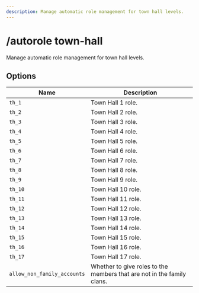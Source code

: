 ```yaml
---
description: Manage automatic role management for town hall levels.
---
```


# /autorole town-hall

Manage automatic role management for town hall levels.

## Options

| Name | Description |
|------|-------------|
| `th_1` | Town Hall 1 role. |
| `th_2` | Town Hall 2 role. |
| `th_3` | Town Hall 3 role. |
| `th_4` | Town Hall 4 role. |
| `th_5` | Town Hall 5 role. |
| `th_6` | Town Hall 6 role. |
| `th_7` | Town Hall 7 role. |
| `th_8` | Town Hall 8 role. |
| `th_9` | Town Hall 9 role. |
| `th_10` | Town Hall 10 role. |
| `th_11` | Town Hall 11 role. |
| `th_12` | Town Hall 12 role. |
| `th_13` | Town Hall 13 role. |
| `th_14` | Town Hall 14 role. |
| `th_15` | Town Hall 15 role. |
| `th_16` | Town Hall 16 role. |
| `th_17` | Town Hall 17 role. |
| `allow_non_family_accounts` | Whether to give roles to the members that are not in the family clans. |

